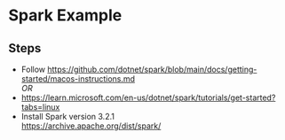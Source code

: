 # Spark Example

## Steps
- Follow https://github.com/dotnet/spark/blob/main/docs/getting-started/macos-instructions.md
<br>_OR_
- https://learn.microsoft.com/en-us/dotnet/spark/tutorials/get-started?tabs=linux
- Install Spark version 3.2.1<br>
https://archive.apache.org/dist/spark/
